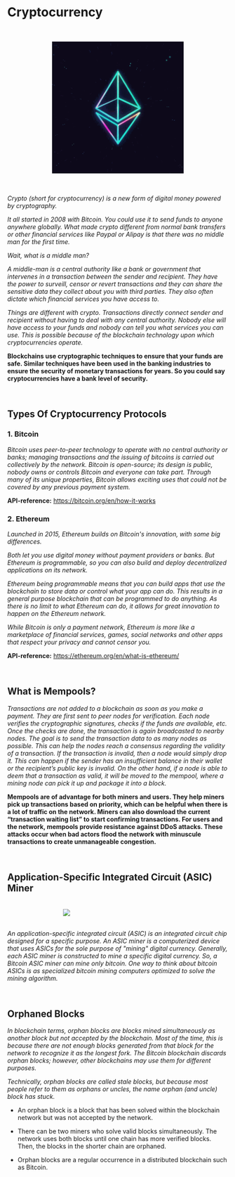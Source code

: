 # Cryptocurrency

<br>

<p align="center">
  <img src="img/chat.gif" width=300 />
</p>

<br>

_Crypto (short for cryptocurrency) is a new form of digital money powered by cryptography._

_It all started in 2008 with Bitcoin. You could use it to send funds to anyone anywhere globally. What made crypto different from normal bank transfers or other financial services like Paypal or Alipay is that there was no middle man for the first time._

_Wait, what is a middle man?_

_A middle-man is a central authority like a bank or government that intervenes in a transaction between the sender and recipient. They have the power to surveill, censor or revert transactions and they can share the sensitive data they collect about you with third parties. They also often dictate which financial services you have access to._

_Things are different with crypto. Transactions directly connect sender and recipient without having to deal with any central authority. Nobody else will have access to your funds and nobody can tell you what services you can use. This is possible because of the blockchain technology upon which cryptocurrencies operate._

**Blockchains use cryptographic techniques to ensure that your funds are safe. Similar techniques have been used in the banking industries to ensure the security of monetary transactions for years. So you could say cryptocurrencies have a bank level of security.**

<br>

## Types Of Cryptocurrency Protocols

### 1. Bitcoin

_Bitcoin uses peer-to-peer technology to operate with no central authority or banks; managing transactions and the issuing of bitcoins is carried out collectively by the network. Bitcoin is open-source; its design is public, nobody owns or controls Bitcoin and everyone can take part. Through many of its unique properties, Bitcoin allows exciting uses that could not be covered by any previous payment system._

**API-reference:** https://bitcoin.org/en/how-it-works

### 2. Ethereum

_Launched in 2015, Ethereum builds on Bitcoin's innovation, with some big differences._

_Both let you use digital money without payment providers or banks. But Ethereum is programmable, so you can also build and deploy decentralized applications on its network._

_Ethereum being programmable means that you can build apps that use the blockchain to store data or control what your app can do. This results in a general purpose blockchain that can be programmed to do anything. As there is no limit to what Ethereum can do, it allows for great innovation to happen on the Ethereum network._

_While Bitcoin is only a payment network, Ethereum is more like a marketplace of financial services, games, social networks and other apps that respect your privacy and cannot censor you._

**API-reference:** https://ethereum.org/en/what-is-ethereum/

<br>

## What is Mempools?

_Transactions are not added to a blockchain as soon as you make a payment. They are first sent to peer nodes for verification. Each node verifies the cryptographic signatures, checks if the funds are available, etc. Once the checks are done, the transaction is again broadcasted to nearby nodes. The goal is to send the transaction data to as many nodes as possible. This can help the nodes reach a consensus regarding the validity of a transaction.
If the transaction is invalid, then a node would simply drop it. This can happen if the sender has an insufficient balance in their wallet or the recipient’s public key is invalid. On the other hand, if a node is able to deem that a transaction as valid, it will be moved to the mempool, where a mining node can pick it up and package it into a block._

**Mempools are of advantage for both miners and users. They help miners pick up transactions based on priority, which can be helpful when there is a lot of traffic on the network. Miners can also download the current “transaction waiting list” to start confirming transactions. For users and the network, mempools provide resistance against DDoS attacks. These attacks occur when bad actors flood the network with minuscule transactions to create unmanageable congestion.**

<br>

## Application-Specific Integrated Circuit (ASIC) Miner

<br>

<img style="display:block;margin:auto" src="https://c8.alamy.com/comp/2G64250/bitcoin-asic-miners-in-warehouse-asic-mining-equipment-on-stand-racks-for-mining-cryptocurrency-in-steel-container-blockchain-techology-application-2G64250.jpg" width=250 />

<br>

_An application-specific integrated circuit (ASIC) is an integrated circuit chip designed for a specific purpose. An ASIC miner is a computerized device that uses ASICs for the sole purpose of "mining" digital currency. Generally, each ASIC miner is constructed to mine a specific digital currency. So, a Bitcoin ASIC miner can mine only bitcoin. One way to think about bitcoin ASICs is as specialized bitcoin mining computers optimized to solve the mining algorithm._

<br>

## Orphaned Blocks

_In blockchain terms, orphan blocks are blocks mined simultaneously as another block but not accepted by the blockchain. Most of the time, this is because there are not enough blocks generated from that block for the network to recognize it as the longest fork. The Bitcoin blockchain discards orphan blocks; however, other blockchains may use them for different purposes._

_Technically, orphan blocks are called stale blocks, but because most people refer to them as orphans or uncles, the name orphan (and uncle) block has stuck._

- An orphan block is a block that has been solved within the blockchain network but was not accepted by the network.

- There can be two miners who solve valid blocks simultaneously. The network uses both blocks until one chain has more verified blocks. Then, the blocks in the shorter chain are orphaned.

- Orphan blocks are a regular occurrence in a distributed blockchain such as Bitcoin.
